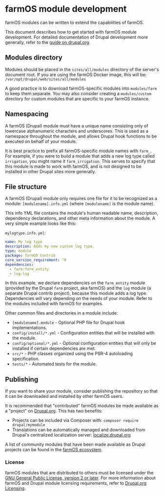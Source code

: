 # farmOS module development

farmOS modules can be written to extend the capabilities of farmOS.

This document describes how to get started with farmOS module development. For
detailed documentation of Drupal development more generally, refer to the
[guide on drupal.org](https://www.drupal.org/docs/creating-custom-modules).

## Modules directory

Modules should be placed in the `sites/all/modules` directory of the server's
document root. If you are using the farmOS Docker image, this will be:
`/var/opt/drupal/web/sites/all/modules`

A good practice is to download farmOS-specific modules into `modules/farm` to
keep them separate. You may also consider creating a `modules/custom` directory
for custom modules that are specific to your farmOS instance.

## Namespacing

A farmOS (Drupal) module must have a unique name consisting only of
lowercase alphanumeric characters and underscores. This is used as a namespace
throughout the module, and allows Drupal hook functions to be executed on
behalf of your module.

It is best practice to prefix all farmOS-specific module names with `farm_`.
For example, if you were to build a module that adds a new log type called
`irrigation`, you might name it `farm_irrigation`. This serves to specify that
this module is made to work with farmOS, and is not designed to be installed in
other Drupal sites more generally.

## File structure

A farmOS (Drupal) module only requires one file for it to be recognized as a
module: `[modulename].info.yml` (where `[modulename]` is the module name).

This info YML file contains the module's human readable name, description,
dependency declarations, and other meta information about the module. A very
simple example looks like this:

`mylogtype.info.yml`:

```yaml
name: My log type
description: Adds my new custom log type.
type: module
package: farmOS Contrib
core_version_requirement: ^9
dependencies:
  - farm:farm_entity
  - log:log
```

In this example, we declare dependencies on the `farm_entity` module (provided
by the Drupal `farm` project, aka farmOS) and the `log` module (a separate
Drupal contrib project), because this module adds a log type. Dependencies will
vary depending on the needs of your module. Refer to the modules included with
farmOS for examples.

Other common files and directories in a module include:

- `[modulename].module` - Optional PHP file for Drupal hook implementations.
- `config/install/*.yml` - Configuration entities that will be installed with
  the module.
- `config/optional/*.yml` - Optional configuration entities that will only be
  installed if certain dependencies are met.
- `src/*` - PHP classes organized using the PSR-4 autoloading specification.
- `tests/*` - Automated tests for the module.

## Publishing

If you want to share your module, consider publishing the repository so that it
can be downloaded and installed by other farmOS users.

It is recommended that "contributed" farmOS modules be made available as a
"project" on [Drupal.org](https://drupal.org). This has two benefits:

- Projects can be included via Composer with: `composer require drupal/mymodule`
- Translations can be automatically managed and downloaded from Drupal's
  centralized localization server:
  [localize.drupal.org](https://localize.drupal.org)

A list of community modules that have been made available as Drupal projects
can be found in the [farmOS ecosystem](https://www.drupal.org/project/farm/ecosystem).

### License

farmOS modules that are distributed to others must be licensed under the
[GNU General Public License, version 2 or later](https://www.gnu.org/licenses/old-licenses/gpl-2.0.html).
For more information about farmOS and Drupal module licensing requirements,
refer to [Drupal.org Licensing](https://www.drupal.org/about/licensing).
